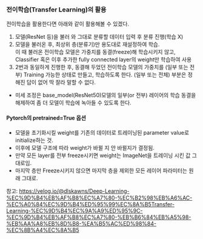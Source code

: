 ### 전이학습(Transfer Learning)의 활용
전이학습을 활용한다면 아래와 같이 활용해볼 수 있겠다.

1. 모델(ResNet 등)을 불러 와 그대로 분류할 데이터 입력 후 분류 진행(학습 X)
2. 모델을 불러온 후, 최상위 층(분류기)만 용도대로 재설정하여 학습.  
이 때 불러온 전이학습 모델은 가중치를 동결(freeze)해 학습시키지 않고, Classifier 혹은 이후 추가한 fully connected layer의 weight만 학습하여 사용
3. 2번과 동일하게 진행한 후, 동결해 두었던 전이학습 모델의 가중치를 (일부 또는 전부) Training 가능한 상태로 만들고, 학습하도록 한다.
 (일부 또는 전체) 부분은 정해진 답이 없어 딱 잘라 말할 수 없다. 
 - 미세 조정은  base_model(ResNet50)모델의 일부(or 전부) 레이어의 학습 동결을 해제하여 좀 더 모델이 학습에 녹아들 수 있도록 한다.

#### Pytorch의 pretrained=True 옵션
- 모델을 초기화시킬  weight를 기존의 데이터로 트레이닝된 parameter value로 initialize하는 것.
- 이후에 모델 구조에 따라 weight가 바뀔 지 안 바뀔지가 결정됨.
- 만약 모든 layer를 전부 freeze시키면 weight는 ImageNet을 트레이닝 시킨 값 그대로임.
- 마지막 층만 Freeze시키지 않으면 마지막 층을 제외한 모든 레이어 파라미터는 원래 그대로.

참고: https://velog.io/@dlskawns/Deep-Learning-%EC%9D%B4%EB%AF%B8%EC%A7%80-%EC%B2%98%EB%A6%AC-%EC%A0%84%EC%9D%B4%ED%95%99%EC%8A%B5Transfer-Learning-%EC%9D%B4%EC%9A%A9%ED%95%9C-%EC%9D%B4%EB%AF%B8%EC%A7%80-%EB%B6%84%EB%A5%98-%EB%AA%A8%EB%8D%B8-%EA%B5%AC%ED%98%84-%EC%8B%A4%EC%8A%B5
